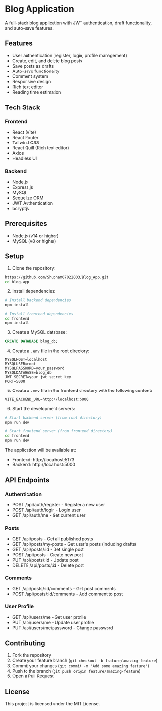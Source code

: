 # Blog Application

A full-stack blog application with JWT authentication, draft functionality, and auto-save features.

## Features

- User authentication (register, login, profile management)
- Create, edit, and delete blog posts
- Save posts as drafts
- Auto-save functionality 
- Comment system
- Responsive design
- Rich text editor
- Reading time estimation

## Tech Stack

### Frontend
- React (Vite)
- React Router
- Tailwind CSS
- React Quill (Rich text editor)
- Axios
- Headless UI

### Backend
- Node.js
- Express.js
- MySQL
- Sequelize ORM
- JWT Authentication
- bcryptjs

## Prerequisites

- Node.js (v14 or higher)
- MySQL (v8 or higher)

## Setup

1. Clone the repository:
```bash
https://github.com/Shubham07022003/Blog_App.git
cd blog-app
```

2. Install dependencies:
```bash
# Install backend dependencies
npm install

# Install frontend dependencies
cd frontend
npm install
```

3. Create a MySQL database:
```sql
CREATE DATABASE blog_db;
```

4. Create a `.env` file in the root directory:
```
MYSQLHOST=localhost
MYSQLUSER=root
MYSQLPASSWORD=your_password
MYSQLDATABASE=blog_db
JWT_SECRET=your_jwt_secret_key
PORT=5000
```

5. Create a `.env` file in the frontend directory with the following content:
```
VITE_BACKEND_URL=http://localhost:5000
```

6. Start the development servers:
```bash
# Start backend server (from root directory)
npm run dev

# Start frontend server (from frontend directory)
cd frontend
npm run dev
```

The application will be available at:
- Frontend: http://localhost:5173
- Backend: http://localhost:5000

## API Endpoints

### Authentication
- POST /api/auth/register - Register a new user
- POST /api/auth/login - Login user
- GET /api/auth/me - Get current user

### Posts
- GET /api/posts - Get all published posts
- GET /api/posts/my-posts - Get user's posts (including drafts)
- GET /api/posts/:id - Get single post
- POST /api/posts - Create new post
- PUT /api/posts/:id - Update post
- DELETE /api/posts/:id - Delete post

### Comments
- GET /api/posts/:id/comments - Get post comments
- POST /api/posts/:id/comments - Add comment to post

### User Profile
- GET /api/users/me - Get user profile
- PUT /api/users/me - Update user profile
- PUT /api/users/me/password - Change password

## Contributing

1. Fork the repository
2. Create your feature branch (`git checkout -b feature/amazing-feature`)
3. Commit your changes (`git commit -m 'Add some amazing feature'`)
4. Push to the branch (`git push origin feature/amazing-feature`)
5. Open a Pull Request

## License

This project is licensed under the MIT License. 
